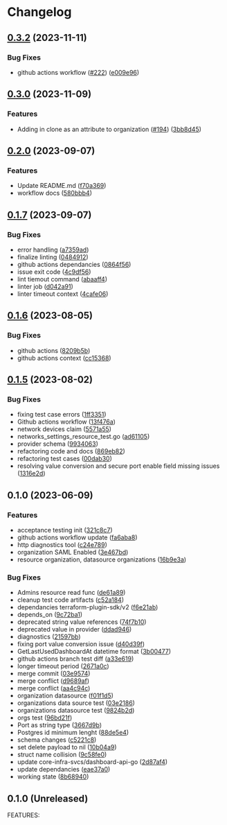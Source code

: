 # Changelog

## [0.3.2](https://github.com/core-infra-svcs/terraform-provider-meraki/compare/v0.3.1...v0.3.2) (2023-11-11)


### Bug Fixes

* github actions workflow ([#222](https://github.com/core-infra-svcs/terraform-provider-meraki/issues/222)) ([e009e96](https://github.com/core-infra-svcs/terraform-provider-meraki/commit/e009e96179078940ab62b9453ff6be9b9fc9f518))

## [0.3.0](https://github.com/core-infra-svcs/terraform-provider-meraki/compare/v0.2.0...v0.3.0) (2023-11-09)


### Features

* Adding in clone as an attribute to organization ([#194](https://github.com/core-infra-svcs/terraform-provider-meraki/issues/194)) ([3bb8d45](https://github.com/core-infra-svcs/terraform-provider-meraki/commit/3bb8d45677c20aa80a7793845b2129af13280f4e))

## [0.2.0](https://github.com/core-infra-svcs/terraform-provider-meraki/compare/v0.1.7...v0.2.0) (2023-09-07)


### Features

* Update README.md ([f70a369](https://github.com/core-infra-svcs/terraform-provider-meraki/commit/f70a369d11af680613ec1904b60f06bcf8447ccb))
* workflow docs ([580bbb4](https://github.com/core-infra-svcs/terraform-provider-meraki/commit/580bbb436809ddb814aba9759045e2aef92a3f41))

## [0.1.7](https://github.com/core-infra-svcs/terraform-provider-meraki/compare/v0.1.6...v0.1.7) (2023-09-07)


### Bug Fixes

* error handling ([a7359ad](https://github.com/core-infra-svcs/terraform-provider-meraki/commit/a7359ad04bf3c75dce40a89953604586e91df02e))
* finalize linting ([0484912](https://github.com/core-infra-svcs/terraform-provider-meraki/commit/048491270c700160ee852ca0eaa3872ad7e01f2d))
* github actions dependancies ([0864f56](https://github.com/core-infra-svcs/terraform-provider-meraki/commit/0864f563957d4644200bed8dfd503e81fa3e6bf7))
* issue exit code ([4c9df56](https://github.com/core-infra-svcs/terraform-provider-meraki/commit/4c9df56270f7c154a5c1b7dd32c2aaeb5757716c))
* lint tiemout command ([abaaff4](https://github.com/core-infra-svcs/terraform-provider-meraki/commit/abaaff4f35d4c2116f2230bc04913b98511479db))
* linter job ([d042a91](https://github.com/core-infra-svcs/terraform-provider-meraki/commit/d042a91545af361fddd2e1edf10889155a4c7034))
* linter timeout context ([4cafe06](https://github.com/core-infra-svcs/terraform-provider-meraki/commit/4cafe065e51e2a82204185bf99718295163776a3))

## [0.1.6](https://github.com/core-infra-svcs/terraform-provider-meraki/compare/v0.1.5...v0.1.6) (2023-08-05)


### Bug Fixes

* github actions ([8209b5b](https://github.com/core-infra-svcs/terraform-provider-meraki/commit/8209b5b4953e0de1fff594cfdc88ee75f29e4e52))
* github actions context ([cc15368](https://github.com/core-infra-svcs/terraform-provider-meraki/commit/cc153684ecdf64ae4f71b0547a8219ddf3371d3e))

## [0.1.5](https://github.com/core-infra-svcs/terraform-provider-meraki/compare/v0.1.4...v0.1.5) (2023-08-02)


### Bug Fixes

* fixing test case errors ([1ff3351](https://github.com/core-infra-svcs/terraform-provider-meraki/commit/1ff335120360156503e901fdb6eac17a1e804ddf))
* Github actions workflow ([13f476a](https://github.com/core-infra-svcs/terraform-provider-meraki/commit/13f476a785342655b94ea28f80ff0bac77f47f32))
* network devices claim ([5571a55](https://github.com/core-infra-svcs/terraform-provider-meraki/commit/5571a556fbd2e77d2f9a95f7ed3f17dbcafc14f7))
* networks_settings_resource_test.go ([ad61105](https://github.com/core-infra-svcs/terraform-provider-meraki/commit/ad61105d65b6e6ebb7f3aba18f58216efb58ea16))
* provider schema ([9934063](https://github.com/core-infra-svcs/terraform-provider-meraki/commit/9934063cdcbde30e64d8d4d9692a13fac4a888ba))
* refactoring code and docs ([869eb82](https://github.com/core-infra-svcs/terraform-provider-meraki/commit/869eb82981251a93fa379742cdd71ae5c6807a09))
* refactoring test cases ([00dab30](https://github.com/core-infra-svcs/terraform-provider-meraki/commit/00dab30a08c462f9073c851359c836183f154d07))
* resolving value conversion and secure port enable field missing issues ([1316e2d](https://github.com/core-infra-svcs/terraform-provider-meraki/commit/1316e2da7b516badf157d7165ebff3da79a9be1d))

## 0.1.0 (2023-06-09)


### Features

* acceptance testing init ([321c8c7](https://github.com/core-infra-svcs/terraform-provider-meraki/commit/321c8c768dc8fee98c6132cf8accb1660c9d9780))
* github actions workflow update ([fa6aba8](https://github.com/core-infra-svcs/terraform-provider-meraki/commit/fa6aba889de0cd6d1ad1c645266194d2ed49cb5a))
* http diagnostics tool ([c24e789](https://github.com/core-infra-svcs/terraform-provider-meraki/commit/c24e789e19b3ae1cb3f5f066e0b59e2b266fa890))
* organization SAML Enabled ([3e467bd](https://github.com/core-infra-svcs/terraform-provider-meraki/commit/3e467bd1081bb0c81f081b06ca2dd3dfea9b940f))
* resource organization, datasource organizations ([16b9e3a](https://github.com/core-infra-svcs/terraform-provider-meraki/commit/16b9e3a2f65fbf68c428e905ba7dd6a38d893dea))


### Bug Fixes

* Admins resource read func ([de61a89](https://github.com/core-infra-svcs/terraform-provider-meraki/commit/de61a89a0316483b0ad79b99ea6b06914a044856))
* cleanup test code artifacts ([c52a184](https://github.com/core-infra-svcs/terraform-provider-meraki/commit/c52a18406c97f01cc00955d03551f58747ba3f9d))
* dependancies terraform-plugin-sdk/v2 ([f6e21ab](https://github.com/core-infra-svcs/terraform-provider-meraki/commit/f6e21abd07100cbb6d7b32d2d3574c0433b158b3))
* depends_on ([9c72ba1](https://github.com/core-infra-svcs/terraform-provider-meraki/commit/9c72ba139805be6b0c5e7d09931e250ff207c91d))
* deprecated string value references ([74f7b10](https://github.com/core-infra-svcs/terraform-provider-meraki/commit/74f7b10420c16f5ca256aa4a7c08c43bb31a9738))
* deprecated value in provider ([ddad946](https://github.com/core-infra-svcs/terraform-provider-meraki/commit/ddad946f4e9962201d0a3c001e18dbcfcb69fab3))
* diagnostics ([21597bb](https://github.com/core-infra-svcs/terraform-provider-meraki/commit/21597bb1f53b159ec9d3575368fa5d4e44861546))
* fixing port value conversion issue ([d40d39f](https://github.com/core-infra-svcs/terraform-provider-meraki/commit/d40d39f0f71683a578d8b26f68e29d143b450550))
* GetLastUsedDashboardAt datetime format ([3b00477](https://github.com/core-infra-svcs/terraform-provider-meraki/commit/3b004776fbc5e82af793d613b7fc3fe3c89b4e65))
* github actions branch test diff ([a33e619](https://github.com/core-infra-svcs/terraform-provider-meraki/commit/a33e619c81a5f370edbccc711ac023268f1f50c9))
* longer timeout period ([2671a0c](https://github.com/core-infra-svcs/terraform-provider-meraki/commit/2671a0cbf1dbbcdc9fff4fef45c6af3b50b88a80))
* merge commit ([03e9574](https://github.com/core-infra-svcs/terraform-provider-meraki/commit/03e95742df9e139e5d21331a880d66869ea87b37))
* merge conflict ([d9689af](https://github.com/core-infra-svcs/terraform-provider-meraki/commit/d9689afbd7f316ddd90b681b774e15af1a0476de))
* merge conflict ([aa4c94c](https://github.com/core-infra-svcs/terraform-provider-meraki/commit/aa4c94ce86b3e40e6cceb4bb9b72e6423eaec067))
* organization datasource ([f01f1d5](https://github.com/core-infra-svcs/terraform-provider-meraki/commit/f01f1d59525942c1aa23803157f2eb7e8befd5b7))
* organizations data source test ([03e2186](https://github.com/core-infra-svcs/terraform-provider-meraki/commit/03e2186b474542215072308a922c9a3dd1cfc8f7))
* organizations datasource test ([9824b2d](https://github.com/core-infra-svcs/terraform-provider-meraki/commit/9824b2d6c9f7c135592a3bf3015d3687884bf141))
* orgs test ([96bd21f](https://github.com/core-infra-svcs/terraform-provider-meraki/commit/96bd21f2bb6b8825833d186f4a0e8ed6c48c8935))
* Port as string type ([3667d9b](https://github.com/core-infra-svcs/terraform-provider-meraki/commit/3667d9b9aee86c9d4a3afa78f7fb1850fe272132))
* Postgres id minimum lenght ([88de5e4](https://github.com/core-infra-svcs/terraform-provider-meraki/commit/88de5e4c818360e9fb352621d1c832a27f1270d8))
* schema changes ([c5221c8](https://github.com/core-infra-svcs/terraform-provider-meraki/commit/c5221c8781868b2f5777050e7119f260c77c0c4a))
* set delete payload to nil ([10b04a9](https://github.com/core-infra-svcs/terraform-provider-meraki/commit/10b04a9e8b2a45ce969cb5e7d097a3e56bc20a8d))
* struct name collision ([9c58fe0](https://github.com/core-infra-svcs/terraform-provider-meraki/commit/9c58fe06f4663ca6bbc7de39b94e36f120e66c2f))
* update core-infra-svcs/dashboard-api-go ([2d87af4](https://github.com/core-infra-svcs/terraform-provider-meraki/commit/2d87af4484f790f3c4ad1bde5f57bdac35f1bfeb))
* update dependancies ([eae37a0](https://github.com/core-infra-svcs/terraform-provider-meraki/commit/eae37a024b17491cd066a41e93bd3bce0f2a0c34))
* working state ([8b68940](https://github.com/core-infra-svcs/terraform-provider-meraki/commit/8b6894037749bd7fbf146725f08df2880e42d13f))

## 0.1.0 (Unreleased)

FEATURES:
